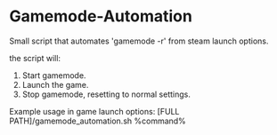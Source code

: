 # Gamemode-Automation
Small script that automates 'gamemode -r' from steam launch options.

the script will:
1) Start gamemode.
2) Launch the game.
3) Stop gamemode, resetting to normal settings.

Example usage in game launch options:
[FULL PATH]/gamemode_automation.sh %command%

